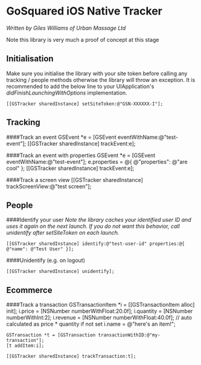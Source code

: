 GoSquared iOS Native Tracker
=========

*Written by Giles Williams of Urban Massage Ltd*

Note this library is very much a proof of concept at this stage

Initialisation
----
Make sure you initialise the library with your site token before calling any tracking / people methods otherwise the library will throw an exception. It is recommended to add 
the below line to your UIApplication's *didFinishLaunchingWithOptions* implementation.


    [[GSTracker sharedInstance] setSiteToken:@"GSN-XXXXXX-I"];
    
Tracking
----
####Track an event
    GSEvent *e = [GSEvent eventWithName:@"test-event"];
    [[GSTracker sharedInstance] trackEvent:e];
    
####Track an event with properties
    GSEvent *e = [GSEvent eventWithName:@"test-event"];
    e.properties = @{ @"properties": @"are cool" };
    [[GSTracker sharedInstance] trackEvent:e];
    
####Track a screen view
    [[GSTracker sharedInstance] trackScreenView:@"test screen"];
    
People
----

####Identify your user
*Note the library caches your identified user ID and uses it again on the next launch. If you do not want this behavior, call unidentify after setSiteToken on each launch.*


    [[GSTracker sharedInstance] identify:@"test-user-id" properties:@{ @"name": @"Test User" }];
    
####Unidentify (e.g. on logout)
    
    [[GSTracker sharedInstance] unidentify];

Ecommerce
----
####Track a transaction
    GSTransactionItem *i = [[GSTransactionItem alloc] init];
    i.price = [NSNumber numberWithFloat:20.0f];
    i.quantity = [NSNumber numberWithInt:2];
    i.revenue = [NSNumber numberWithFloat:40.0f]; // auto calculated as price * quantity if not set
    i.name = @"here's an item!";

    GSTransaction *t = [GSTransaction transactionWithID:@"my-transaction"];
    [t addItem:i];

    [[GSTracker sharedInstance] trackTransaction:t];